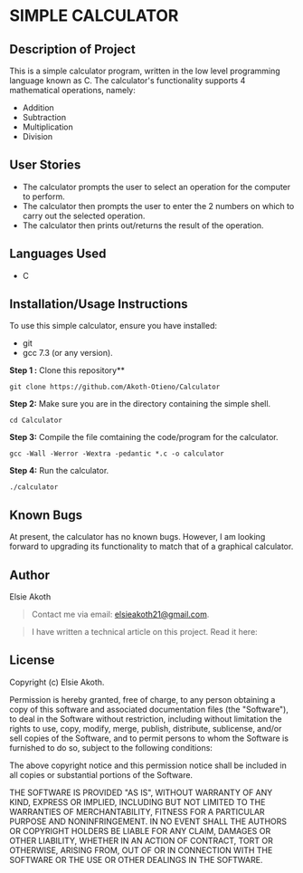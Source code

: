 # SIMPLE CALCULATOR

## Description of Project
This is a simple calculator program, written in the low level programming language known as C.
The calculator's functionality supports 4 mathematical operations, namely:
* Addition
* Subtraction
* Multiplication
* Division

## User Stories
* The calculator prompts the user to select an operation for the computer to perform.
* The calculator then prompts the user to enter the 2 numbers on which to carry out the selected operation.
* The calculator then prints out/returns the result of the operation.

## Languages Used
* C

## Installation/Usage Instructions
To use this simple calculator, ensure you have installed:
* git
* gcc 7.3 (or any version).

**Step 1 :** Clone this repository**
````
git clone https://github.com/Akoth-Otieno/Calculator
````

**Step 2:** Make sure you are in the directory containing the simple shell.
````
cd Calculator
````


**Step 3:** Compile the file comtaining the code/program for the calculator.
````
gcc -Wall -Werror -Wextra -pedantic *.c -o calculator
````

**Step 4:** Run the calculator.
````
./calculator
````

## Known Bugs
At present, the calculator has no known bugs. However, I am looking forward to upgrading its functionality to match that of a graphical calculator.

## Author
Elsie Akoth 
> Contact me via email: elsieakoth21@gmail.com.

> I have written a technical article on this project. Read it here:

## License
Copyright (c) Elsie Akoth.

Permission is hereby granted, free of charge, to any person obtaining a copy of this software and associated documentation files (the "Software"), to deal in the Software without restriction, including without limitation the rights to use, copy, modify, merge, publish, distribute, sublicense, and/or sell copies of the Software, and to permit persons to whom the Software is furnished to do so, subject to the following conditions:

The above copyright notice and this permission notice shall be included in all copies or substantial portions of the Software.

THE SOFTWARE IS PROVIDED "AS IS", WITHOUT WARRANTY OF ANY KIND, EXPRESS OR IMPLIED, INCLUDING BUT NOT LIMITED TO THE WARRANTIES OF MERCHANTABILITY, FITNESS FOR A PARTICULAR PURPOSE AND NONINFRINGEMENT. IN NO EVENT SHALL THE AUTHORS OR COPYRIGHT HOLDERS BE LIABLE FOR ANY CLAIM, DAMAGES OR OTHER LIABILITY, WHETHER IN AN ACTION OF CONTRACT, TORT OR OTHERWISE, ARISING FROM, OUT OF OR IN CONNECTION WITH THE SOFTWARE OR THE USE OR OTHER DEALINGS IN THE SOFTWARE.
